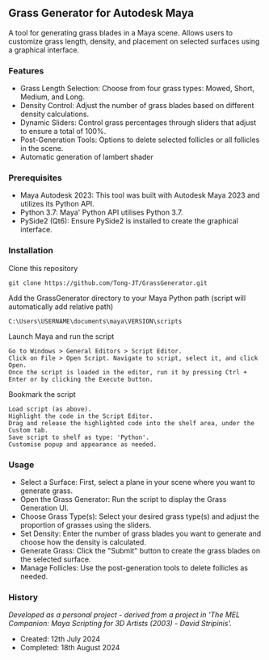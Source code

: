 ## Grass Generator for Autodesk Maya
A tool for generating grass blades in a Maya scene. Allows users to customize grass length, density, and placement on selected surfaces using a graphical interface.

### Features
- Grass Length Selection: Choose from four grass types: Mowed, Short, Medium, and Long.
- Density Control: Adjust the number of grass blades based on different density calculations.
- Dynamic Sliders: Control grass percentages through sliders that adjust to ensure a total of 100%.
- Post-Generation Tools: Options to delete selected follicles or all follicles in the scene.
- Automatic generation of lambert shader

### Prerequisites
- Maya Autodesk 2023: This tool was built with Autodesk Maya 2023 and utilizes its Python API.
- Python 3.7: Maya' Python API utilises Python 3.7.
- PySide2 (Qt6): Ensure PySide2 is installed to create the graphical interface.

### Installation

Clone this repository
```
git clone https://github.com/Tong-JT/GrassGenerator.git
```

Add the GrassGenerator directory to your Maya Python path (script will automatically add relative path)
```
C:\Users\USERNAME\documents\maya\VERSION\scripts
```

Launch Maya and run the script
```
Go to Windows > General Editors > Script Editor.
Click on File > Open Script. Navigate to script, select it, and click Open.
Once the script is loaded in the editor, run it by pressing Ctrl + Enter or by clicking the Execute button.
```

Bookmark the script
```
Load script (as above).
Highlight the code in the Script Editor.
Drag and release the highlighted code into the shelf area, under the Custom tab.
Save script to shelf as type: 'Python'.
Customise popup and appearance as needed.

```

### Usage
- Select a Surface: First, select a plane in your scene where you want to generate grass.
- Open the Grass Generator: Run the script to display the Grass Generation UI.
- Choose Grass Type(s): Select your desired grass type(s) and adjust the proportion of grasses using the sliders.
- Set Density: Enter the number of grass blades you want to generate and choose how the density is calculated.
- Generate Grass: Click the "Submit" button to create the grass blades on the selected surface.
- Manage Follicles: Use the post-generation tools to delete follicles as needed.

### History
*Developed as a personal project - derived from a project in 'The MEL Companion: Maya Scripting for 3D Artists (2003) - David Stripinis'.*

- Created: 12th July 2024
- Completed: 18th August 2024
